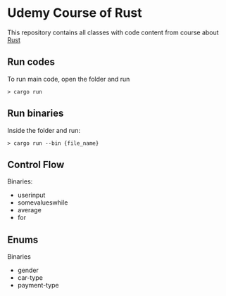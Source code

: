 # Udemy Course of Rust

This repository contains all classes with code content from course about [Rust](https://www.udemy.com/course/curso-programacao-rust-completo-do-zero-ao-pleno/)

## Run codes

To run main code, open the folder and run
```
> cargo run
```

## Run binaries

Inside the folder and run:
```
> cargo run --bin {file_name}
```

## Control Flow

Binaries:
- userinput
- somevalueswhile
- average
- for

## Enums

Binaries
- gender
- car-type
- payment-type